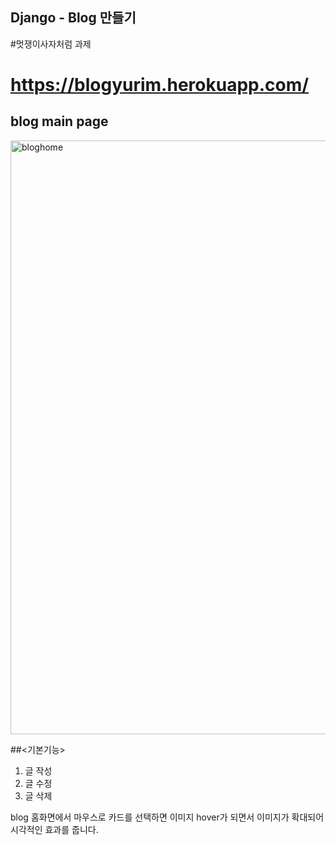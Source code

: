Django - Blog 만들기
----------------------

#멋쟁이사자처럼 과제
# https://blogyurim.herokuapp.com/
## blog main page
<img width="950" alt="bloghome" src="https://user-images.githubusercontent.com/33304898/61354583-71966100-a8ad-11e9-9f55-b011f3560a20.PNG">

##<기본기능>
1. 글 작성
2. 글 수정
3. 글 삭제

blog 홈화면에서 마우스로 카드를 선택하면 이미지 hover가 되면서 이미지가 확대되어 시각적인 효과를 줍니다.

